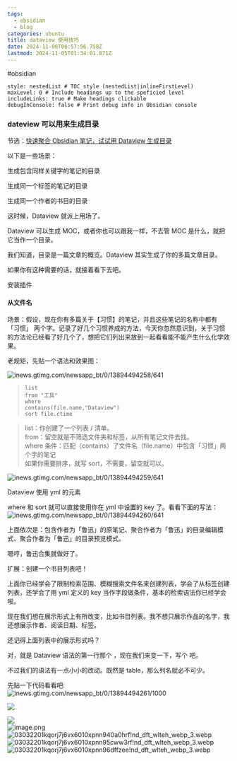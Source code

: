 ```yaml
---
tags:
  - obsidian
  - blog
categories: ubuntu
title: dataview 使用技巧
date: 2024-11-06T06:57:56.758Z
lastmod: 2024-11-05T01:34:01.871Z
---
```

\#obsidian

```table-of-contents
style: nestedList # TOC style (nestedList|inlineFirstLevel)
maxLevel: 0 # Include headings up to the speficied level
includeLinks: true # Make headings clickable
debugInConsole: false # Print debug info in Obsidian console
```

### dateview 可以用来生成目录

节选：[快速聚合 Obsidian 笔记，试试用 Dataview 生成目录](https://new.qq.com/rain/a/20210818A05T0100)

以下是一些场景：

生成包含同样关键字的笔记的目录

生成同一个标签的笔记的目录

生成同一个作者的书目的目录

这时候，Dataview 就派上用场了。

Dataview 可以生成 MOC，或者你也可以跟我一样，不去管 MOC 是什么，就把它当作一个目录。

我们知道，目录是一篇文章的概览。Dataview 其实生成了你的多篇文章目录。

如果你有这种需要的话，就接着看下去吧。

安装插件

#### 从文件名

场景：假设，现在你有多篇关于【习惯】的笔记，并且这些笔记的名称中都有 「习惯」 两个字。记录了好几个习惯养成的方法，今天你忽然意识到，关于习惯的方法论已经看了好几个了，想把它们列出来放到一起看看能不能产生什么化学效果。

老规矩，先贴一个语法和效果图：

![inews.gtimg.com/newsapp\_bt/0/13894494258/641](http://inews.gtimg.com/newsapp_bt/0/13894494258/641)

> ```dataview
> list
> from "工具"
> where
> contains(file.name,"Dataview")
> sort file.ctime
> ```

> list：你创建了一个列表 / 清单。\
> from：留空就是不筛选文件夹和标签，从所有笔记文件去找。\
> where 条件：匹配（contains）了文件名（file.name）中包含「习惯」两个字的笔记\
> 如果你需要排序，就写 sort，不需要，留空就可以。

![inews.gtimg.com/newsapp\_bt/0/13894494259/641](http://inews.gtimg.com/newsapp_bt/0/13894494259/641)

Dataview 使用 yml 的元素

where 和 sort 就可以直接使用你在 yml 中设置的 key 了。看看下面的写法：\
![inews.gtimg.com/newsapp\_bt/0/13894494260/641](http://inews.gtimg.com/newsapp_bt/0/13894494260/641)

上面依次是：包含作者为「鲁迅」的原笔记、聚合作者为「鲁迅」的目录编辑模式、聚合作者为「鲁迅」的目录预览模式。

嗯哼，鲁迅合集就做好了。

扩展：创建一个书目列表吧！

上面你已经学会了限制检索范围、模糊搜索文件名来创建列表，学会了从标签创建列表，还学会了用 yml 定义的 key 当作字段做条件，基本的检索语法你已经学会啦。

现在我们想在展示形式上有所改变，比如书目列表。我不想只展示作品的名字，我还想展示作者、阅读日期、标签。

还记得上面列表中的展示形式吗？

对，就是 Dataview 语法的第一行那个 ，现在我们来变一下，写个 吧。

不过我们的语法有一点小小的改动。既然是 table，那么列名就必不可少。

先贴一下代码看看吧:\
![inews.gtimg.com/newsapp\_bt/0/13894494261/1000](http://inews.gtimg.com/newsapp_bt/0/13894494261/1000)

![](https://picgo.myjojo.fun:666/i/2024/01/02/6593c9699601b.webp)

![](https://picgo.myjojo.fun:666/i/2024/01/02/6593c9b45231d.webp)\
![image.png](https://picgo.myjojo.fun:666/i/2024/01/02/6593cac21f27a.png)\
![03032201kqorj7j6vx6010xpnn940a0hrf!nd\_dft\_wlteh\_webp\_3.webp](https://picgo.myjojo.fun:666/i/2024/01/02/6593cae7763e1.webp)\
![03032201kqorj7j6vx6010xpnn95cww3rf!nd\_dft\_wlteh\_webp\_3.webp](https://picgo.myjojo.fun:666/i/2024/01/02/6593cb042dcd9.webp)\
![03032201kqorj7j6vx6010xpnn96dffzee!nd\_dft\_wlteh\_webp\_3.webp](https://picgo.myjojo.fun:666/i/2024/01/02/6593cb2145851.webp)

